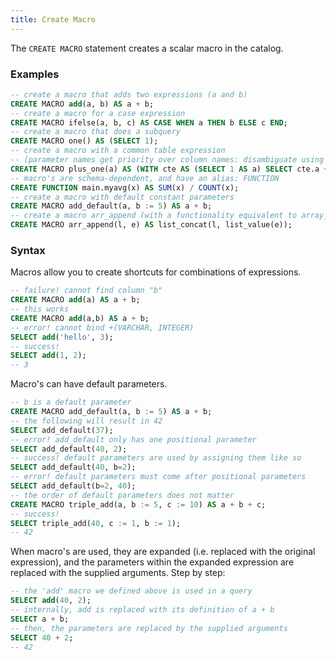 ```yaml
---
title: Create Macro
---
```


The `CREATE MACRO` statement creates a scalar macro in the catalog.

### Examples
```sql
-- create a macro that adds two expressions (a and b)
CREATE MACRO add(a, b) AS a + b;
-- create a macro for a case expression
CREATE MACRO ifelse(a, b, c) AS CASE WHEN a THEN b ELSE c END;
-- create a macro that does a subquery
CREATE MACRO one() AS (SELECT 1);
-- create a macro with a common table expression
-- (parameter names get priority over column names: disambiguate using the table name)
CREATE MACRO plus_one(a) AS (WITH cte AS (SELECT 1 AS a) SELECT cte.a + a FROM cte);
-- macro's are schema-dependent, and have an alias: FUNCTION
CREATE FUNCTION main.myavg(x) AS SUM(x) / COUNT(x);
-- create a macro with default constant parameters
CREATE MACRO add_default(a, b := 5) AS a + b;
-- create a macro arr_append (with a functionality equivalent to array_append)
CREATE MACRO arr_append(l, e) AS list_concat(l, list_value(e));
```

### Syntax
<div id="rrdiagram"></div>


Macros allow you to create shortcuts for combinations of expressions.
```sql
-- failure! cannot find column "b"
CREATE MACRO add(a) AS a + b;
-- this works
CREATE MACRO add(a,b) AS a + b;
-- error! cannot bind +(VARCHAR, INTEGER)
SELECT add('hello', 3);
-- success!
SELECT add(1, 2);
-- 3
```

Macro's can have default parameters.
```sql
-- b is a default parameter
CREATE MACRO add_default(a, b := 5) AS a + b;
-- the following will result in 42
SELECT add_default(37);
-- error! add_default only has one positional parameter
SELECT add_default(40, 2);
-- success! default parameters are used by assigning them like so
SELECT add_default(40, b=2);
-- error! default parameters must come after positional parameters
SELECT add_default(b=2, 40);
-- the order of default parameters does not matter
CREATE MACRO triple_add(a, b := 5, c := 10) AS a + b + c;
-- success!
SELECT triple_add(40, c := 1, b := 1);
-- 42
```

When macro's are used, they are expanded (i.e. replaced with the original expression), and the parameters within the expanded expression are replaced with the supplied arguments. Step by step:
```sql
-- the 'add' macro we defined above is used in a query
SELECT add(40, 2);
-- internally, add is replaced with its definition of a + b
SELECT a + b;
-- then, the parameters are replaced by the supplied arguments
SELECT 40 + 2;
-- 42
```
